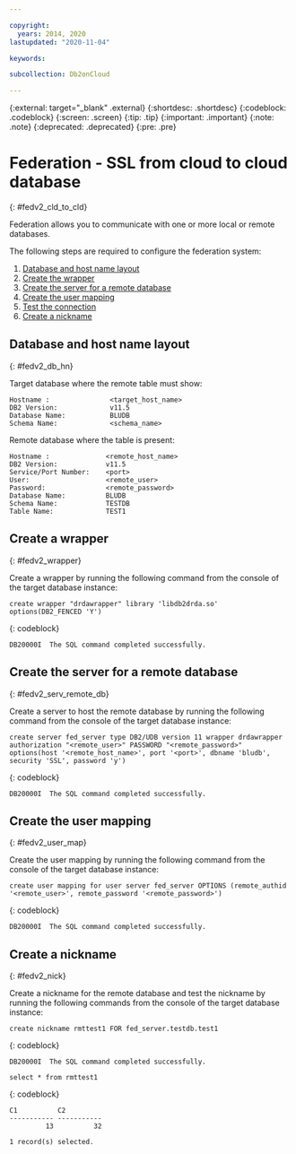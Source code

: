 ```yaml
---

copyright:
  years: 2014, 2020
lastupdated: "2020-11-04"

keywords: 

subcollection: Db2onCloud

---
```


<!-- Attribute definitions --> 
{:external: target="_blank" .external}
{:shortdesc: .shortdesc}
{:codeblock: .codeblock}
{:screen: .screen}
{:tip: .tip}
{:important: .important}
{:note: .note}
{:deprecated: .deprecated}
{:pre: .pre}

# Federation - SSL from cloud to cloud database
{: #fedv2_cld_to_cld}

Federation allows you to communicate with one or more local or remote databases.

The following steps are required to configure the federation system:

1. [Database and host name layout](#fedv2_db_hn)
1. [Create the wrapper](#fedv2_wrapper)
1. [Create the server for a remote database](#fedv2_serv_remote_db)
1. [Create the user mapping](#fedv2_user_map)
1. [Test the connection](#fedv2_test_conxion)
1. [Create a nickname](#fedv2_nick)

## Database and host name layout
{: #fedv2_db_hn}

Target database where the remote table must show:

```
Hostname :               <target_host_name>
DB2 Version:             v11.5
Database Name:           BLUDB
Schema Name:             <schema_name>
```

Remote database where the table is present:

```
Hostname :              <remote_host_name>
DB2 Version:            v11.5
Service/Port Number:    <port>
User:                   <remote_user>
Password:               <remote_password>
Database Name:          BLUDB
Schema Name:            TESTDB
Table Name:             TEST1
```

## Create a wrapper
{: #fedv2_wrapper}

Create a wrapper by running the following command from the console of the target database instance:

```
create wrapper "drdawrapper" library 'libdb2drda.so' options(DB2_FENCED 'Y')
```
{: codeblock}

```
DB20000I  The SQL command completed successfully.
```

## Create the server for a remote database
{: #fedv2_serv_remote_db}

Create a server to host the remote database by running the following command from the console of the target database instance:

```
create server fed_server type DB2/UDB version 11 wrapper drdawrapper authorization "<remote_user>" PASSWORD "<remote_password>" options(host '<remote_host_name>', port '<port>', dbname 'bludb', security 'SSL', password 'y')
```
{: codeblock}

```
DB20000I  The SQL command completed successfully.
```

## Create the user mapping
{: #fedv2_user_map}

Create the user mapping by running the following command from the console of the target database instance:

```
create user mapping for user server fed_server OPTIONS (remote_authid '<remote_user>', remote_password '<remote_password>')
```
{: codeblock}

```
DB20000I  The SQL command completed successfully.
```

## Create a nickname
{: #fedv2_nick}

Create a nickname for the remote database and test the nickname by running the following commands from the console of the target database instance:
```
create nickname rmttest1 FOR fed_server.testdb.test1
```
{: codeblock}

```
DB20000I  The SQL command completed successfully.
```

```
select * from rmttest1
```
{: codeblock}

```
C1          C2
----------- -----------
         13          32

1 record(s) selected.
```


